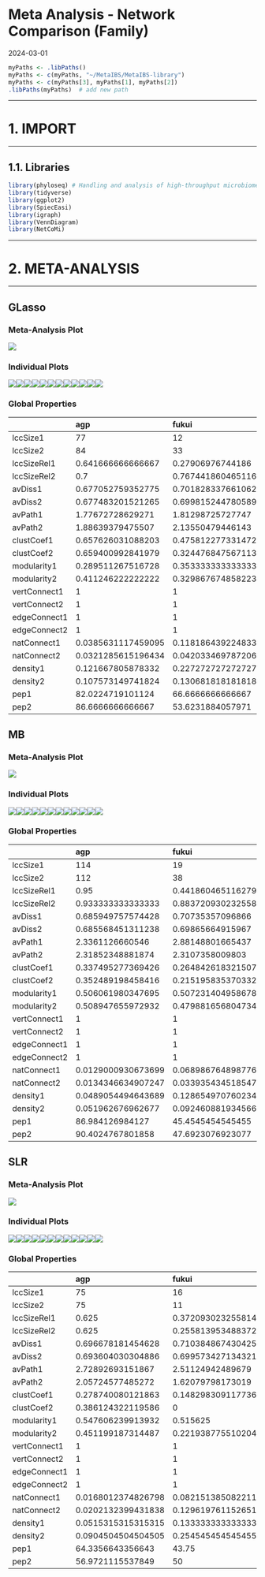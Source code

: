 Meta Analysis - Network Comparison (Family)
================
2024-03-01

``` r
myPaths <- .libPaths()
myPaths <- c(myPaths, "~/MetaIBS/MetaIBS-library")
myPaths <- c(myPaths[3], myPaths[1], myPaths[2])
.libPaths(myPaths)  # add new path
```

------------------------------------------------------------------------

# 1. IMPORT

------------------------------------------------------------------------

## 1.1. Libraries

``` r
library(phyloseq) # Handling and analysis of high-throughput microbiome census data.
library(tidyverse)
library(ggplot2)
library(SpiecEasi)
library(igraph)
library(VennDiagram)
library(NetCoMi)
```

------------------------------------------------------------------------

# 2. META-ANALYSIS

------------------------------------------------------------------------

## GLasso

### Meta-Analysis Plot

![](../../../../outputs/network-comparison/Individual/plots/Family/meta-analysis-glasso-1.png)<!-- -->

### Individual Plots

![](../../../../outputs/network-comparison/Individual/plots/Family/single-network-glasso-1.png)<!-- -->![](../../../../outputs/network-comparison/Individual/plots/Family/single-network-glasso-2.png)<!-- -->![](../../../../outputs/network-comparison/Individual/plots/Family/single-network-glasso-3.png)<!-- -->![](../../../../outputs/network-comparison/Individual/plots/Family/single-network-glasso-4.png)<!-- -->![](../../../../outputs/network-comparison/Individual/plots/Family/single-network-glasso-5.png)<!-- -->![](../../../../outputs/network-comparison/Individual/plots/Family/single-network-glasso-6.png)<!-- -->![](../../../../outputs/network-comparison/Individual/plots/Family/single-network-glasso-7.png)<!-- -->![](../../../../outputs/network-comparison/Individual/plots/Family/single-network-glasso-8.png)<!-- -->![](../../../../outputs/network-comparison/Individual/plots/Family/single-network-glasso-9.png)<!-- -->![](../../../../outputs/network-comparison/Individual/plots/Family/single-network-glasso-10.png)<!-- -->![](../../../../outputs/network-comparison/Individual/plots/Family/single-network-glasso-11.png)<!-- -->![](../../../../outputs/network-comparison/Individual/plots/Family/single-network-glasso-12.png)<!-- -->

### Global Properties

|  | agp | fukui | hugerth | labus | liu | lopresti | mars | nagel | pozuelo | zeber | zhu | zhuang |
|:---|:---|:---|:---|:---|:---|:---|:---|:---|:---|:---|:---|:---|
| lccSize1 | 77 | 12 | 51 | 4 | 31 | 4 | 27 | 12 | 62 | 11 | 2 | 2 |
| lccSize2 | 84 | 33 | 52 | 3 | 37 | 3 | 32 | 8 | 65 | 30 | 4 | 2 |
| lccSizeRel1 | 0.641666666666667 | 0.27906976744186 | 0.75 | 0.235294117647059 | 0.659574468085106 | 0.285714285714286 | 0.5625 | 0.4 | 0.765432098765432 | 0.25 | 0.111111111111111 | 0.117647058823529 |
| lccSizeRel2 | 0.7 | 0.767441860465116 | 0.764705882352941 | 0.176470588235294 | 0.787234042553192 | 0.214285714285714 | 0.666666666666667 | 0.266666666666667 | 0.802469135802469 | 0.681818181818182 | 0.222222222222222 | 0.117647058823529 |
| avDiss1 | 0.677052759352775 | 0.701828337661062 | 0.678795624945726 | 0.720996121165332 | 0.695774713594914 | 0.710454570833704 | 0.700231461628611 | 0.70995208867751 | 0.698376531899929 | 0.70207294500714 | 0.684973069222763 | 0.718228342425758 |
| avDiss2 | 0.677483201521265 | 0.699815244780589 | 0.687049495449535 | 0.709881333247511 | 0.694541003087561 | 0.711881641472752 | 0.688456219721771 | 0.698852283306592 | 0.696528730993203 | 0.695270347144056 | 0.711643775337206 | 0.707106781186548 |
| avPath1 | 1.77672728629271 | 1.81298725727747 | 1.85191662639231 | 1.20449382234208 | 2.24129501071913 | 0.955658715688707 | 2.17506372992176 | 1.4488148926515 | 1.98430002085159 | 1.50925425503239 | 0.684973069222763 | 0.718228342425758 |
| avPath2 | 1.88639379475507 | 2.13550479446143 | 1.69467720790254 | 0.709881333247511 | 2.17637730526093 | 0.949175521963669 | 2.51111487266508 | 1.67495468975628 | 1.90914279957267 | 1.86579020095858 | 1.06746566300581 | 0.707106781186548 |
| clustCoef1 | 0.657626031088203 | 0.475812277331472 | 0.632465413063933 | 0 | 0.316499649667746 | 0.777615917877924 | 0.516863569237843 | 0.571543655448127 | 0.355234640318413 | 0.513401638410832 | 0 | 0 |
| clustCoef2 | 0.659400992841979 | 0.324476847567113 | 0.503185140660136 | 1 | 0.466858590734153 | 0 | 0.3409720477242 | 0 | 0.543532677603298 | 0.336549625167026 | 0 | 0 |
| modularity1 | 0.289511267516728 | 0.353333333333333 | 0.465102197542533 | 0.166666666666667 | 0.489135355364418 | 0 | 0.560573282855598 | 0.22375 | 0.265510971945153 | 0.303571428571429 | 0 | 0 |
| modularity2 | 0.411246222222222 | 0.329867674858223 | 0.447138894449369 | -0.222222222222222 | 0.414116327511617 | -0.125 | 0.547169811320755 | 0.357142857142857 | 0.258293705901331 | 0.324136703453186 | -0.0555555555555555 | 0 |
| vertConnect1 | 1 | 1 | 1 | 1 | 1 | 1 | 1 | 1 | 1 | 1 | 1 | 1 |
| vertConnect2 | 1 | 1 | 1 | 2 | 1 | 1 | 1 | 1 | 1 | 1 | 1 | 1 |
| edgeConnect1 | 1 | 1 | 1 | 1 | 1 | 1 | 1 | 1 | 1 | 1 | 1 | 1 |
| edgeConnect2 | 1 | 1 | 1 | 2 | 1 | 1 | 1 | 1 | 1 | 1 | 1 | 1 |
| natConnect1 | 0.0385631117459095 | 0.118186439224833 | 0.0367626610674405 | 0.404658225531302 | 0.0419514460555084 | 0.416583801190574 | 0.0489491079777055 | 0.121913912976189 | 0.0271287643267743 | 0.130470463044461 | 0.802555044683375 | 0.795179975672975 |
| natConnect2 | 0.0321285615196434 | 0.0420334697872062 | 0.032140826739077 | 0.573316480010145 | 0.0377367703538924 | 0.554840627923421 | 0.0414748112076192 | 0.182157463552015 | 0.0332587597944434 | 0.0455808178347367 | 0.406227791713017 | 0.797560062837541 |
| density1 | 0.121667805878332 | 0.227272727272727 | 0.144313725490196 | 0.5 | 0.101075268817204 | 0.666666666666667 | 0.122507122507123 | 0.303030303030303 | 0.105235325224749 | 0.254545454545455 | 1 | 1 |
| density2 | 0.107573149741824 | 0.130681818181818 | 0.141025641025641 | 1 | 0.118618618618619 | 0.666666666666667 | 0.106854838709677 | 0.25 | 0.128365384615385 | 0.12183908045977 | 0.5 | 1 |
| pep1 | 82.0224719101124 | 66.6666666666667 | 82.0652173913043 | 0 | 55.3191489361702 | 25 | 65.1162790697674 | 45 | 59.7989949748744 | 57.1428571428571 | 100 | 0 |
| pep2 | 86.6666666666667 | 53.6231884057971 | 64.7058823529412 | 33.3333333333333 | 58.2278481012658 | 50 | 75.4716981132076 | 71.4285714285714 | 57.3033707865169 | 52.8301886792453 | 33.3333333333333 | 0 |

## MB

### Meta-Analysis Plot

![](../../../../outputs/network-comparison/Individual/plots/Family/meta-analysis-mb-1.png)<!-- -->

### Individual Plots

![](../../../../outputs/network-comparison/Individual/plots/Family/single-network-mb-1.png)<!-- -->![](../../../../outputs/network-comparison/Individual/plots/Family/single-network-mb-2.png)<!-- -->![](../../../../outputs/network-comparison/Individual/plots/Family/single-network-mb-3.png)<!-- -->![](../../../../outputs/network-comparison/Individual/plots/Family/single-network-mb-4.png)<!-- -->![](../../../../outputs/network-comparison/Individual/plots/Family/single-network-mb-5.png)<!-- -->![](../../../../outputs/network-comparison/Individual/plots/Family/single-network-mb-6.png)<!-- -->![](../../../../outputs/network-comparison/Individual/plots/Family/single-network-mb-7.png)<!-- -->![](../../../../outputs/network-comparison/Individual/plots/Family/single-network-mb-8.png)<!-- -->![](../../../../outputs/network-comparison/Individual/plots/Family/single-network-mb-9.png)<!-- -->![](../../../../outputs/network-comparison/Individual/plots/Family/single-network-mb-10.png)<!-- -->![](../../../../outputs/network-comparison/Individual/plots/Family/single-network-mb-11.png)<!-- -->![](../../../../outputs/network-comparison/Individual/plots/Family/single-network-mb-12.png)<!-- -->

### Global Properties

|  | agp | fukui | hugerth | labus | liu | lopresti | mars | nagel | pozuelo | zeber | zhu | zhuang |
|:---|:---|:---|:---|:---|:---|:---|:---|:---|:---|:---|:---|:---|
| lccSize1 | 114 | 19 | 59 | 4 | 36 | 4 | 43 | 16 | 76 | 8 | 2 | 3 |
| lccSize2 | 112 | 38 | 64 | 3 | 39 | 3 | 45 | 8 | 76 | 38 | 4 | 2 |
| lccSizeRel1 | 0.95 | 0.441860465116279 | 0.867647058823529 | 0.235294117647059 | 0.765957446808511 | 0.285714285714286 | 0.895833333333333 | 0.533333333333333 | 0.938271604938272 | 0.181818181818182 | 0.111111111111111 | 0.176470588235294 |
| lccSizeRel2 | 0.933333333333333 | 0.883720930232558 | 0.941176470588235 | 0.176470588235294 | 0.829787234042553 | 0.214285714285714 | 0.9375 | 0.266666666666667 | 0.938271604938272 | 0.863636363636364 | 0.222222222222222 | 0.117647058823529 |
| avDiss1 | 0.685949757574428 | 0.70735357096866 | 0.682680843974195 | 0.683801083094393 | 0.694089403259217 | 0.710286019351247 | 0.695672679160091 | 0.711660142667541 | 0.697706694772957 | 0.713060177188327 | 0.669062076024313 | 0.723141589582448 |
| avDiss2 | 0.685568451311238 | 0.69865664915967 | 0.684155860245763 | 0.713373094957244 | 0.691313315818421 | 0.716358814619774 | 0.692288372167632 | 0.690590155996277 | 0.697469648405183 | 0.69386477674308 | 0.714777855240225 | 0.722478949623962 |
| avPath1 | 2.3361126660546 | 2.88148801665437 | 2.30088990661218 | 1.14652220381009 | 2.79072406426384 | 1.18889166345656 | 3.33703468565705 | 2.0551481497494 | 2.15904570962124 | 1.45940578478236 | 0.669062076024313 | 0.96418878610993 |
| avPath2 | 2.31852348881874 | 2.3107358009803 | 2.15103635254469 | 0.951164126609659 | 2.55067804703115 | 0.955145086159698 | 2.8913746415305 | 1.65923776502508 | 1.99701471341387 | 2.18494341779659 | 1.07216678286034 | 0.722478949623962 |
| clustCoef1 | 0.337495277369426 | 0.264842618321507 | 0.383057992559301 | 0 | 0.05822287563282 | 0 | 0.185064673789213 | 0.257368693880079 | 0.154629727681611 | 0.354692667219447 | 0 | 0 |
| clustCoef2 | 0.352489198458416 | 0.215195835370332 | 0.271795047666571 | 0 | 0.184926976406517 | 0 | 0.143248520090929 | 0 | 0.316662484472635 | 0.191380559657251 | 0 | 0 |
| modularity1 | 0.506061980347695 | 0.507231404958678 | 0.542425335015924 | 0.166666666666667 | 0.55137912385073 | 0.166666666666667 | 0.59900826446281 | 0.400277008310249 | 0.395357062019013 | 0.2578125 | 0 | -0.125 |
| modularity2 | 0.508947655972932 | 0.479881656804734 | 0.494960455246914 | -0.125 | 0.542063020214031 | -0.125 | 0.562603550295858 | 0.357142857142857 | 0.380797449558913 | 0.468297937827024 | -0.0555555555555555 | 0 |
| vertConnect1 | 1 | 1 | 1 | 1 | 1 | 1 | 1 | 1 | 1 | 1 | 1 | 1 |
| vertConnect2 | 1 | 1 | 1 | 1 | 1 | 1 | 1 | 1 | 1 | 1 | 1 | 1 |
| edgeConnect1 | 1 | 1 | 1 | 1 | 1 | 1 | 1 | 1 | 1 | 1 | 1 | 1 |
| edgeConnect2 | 1 | 1 | 1 | 1 | 1 | 1 | 1 | 1 | 1 | 1 | 1 | 1 |
| natConnect1 | 0.0129000930673699 | 0.0689867648987764 | 0.0232161600381244 | 0.41131284430812 | 0.0343763394642088 | 0.406629732805812 | 0.0286728034471315 | 0.0835511985425898 | 0.017600610601026 | 0.183250353059721 | 0.806356035716319 | 0.552629983337163 |
| natConnect2 | 0.0134346634907247 | 0.0339354345185475 | 0.0211104044254067 | 0.554356354350517 | 0.0326284852399489 | 0.554096628523195 | 0.0277842631328668 | 0.182977793033225 | 0.0188874233234714 | 0.0334646558564768 | 0.405743792620762 | 0.794293403537163 |
| density1 | 0.0489054494643689 | 0.128654970760234 | 0.0753945061367621 | 0.5 | 0.0682539682539682 | 0.5 | 0.0609080841638981 | 0.158333333333333 | 0.0659649122807018 | 0.285714285714286 | 1 | 0.666666666666667 |
| density2 | 0.051962676962677 | 0.0924608819345661 | 0.0714285714285714 | 0.666666666666667 | 0.0782726045883941 | 0.666666666666667 | 0.0656565656565656 | 0.25 | 0.0750877192982456 | 0.0810810810810811 | 0.5 | 1 |
| pep1 | 86.984126984127 | 45.4545454545455 | 85.2713178294574 | 66.6666666666667 | 51.1627906976744 | 33.3333333333333 | 58.1818181818182 | 42.1052631578947 | 61.7021276595745 | 50 | 100 | 50 |
| pep2 | 90.4024767801858 | 47.6923076923077 | 70.8333333333333 | 0 | 60.3448275862069 | 50 | 63.0769230769231 | 71.4285714285714 | 61.6822429906542 | 61.4035087719298 | 33.3333333333333 | 0 |

## SLR

### Meta-Analysis Plot

![](../../../../outputs/network-comparison/Individual/plots/Family/meta-analysis-slr-1.png)<!-- -->

### Individual Plots

![](../../../../outputs/network-comparison/Individual/plots/Family/single-network-slr-1.png)<!-- -->![](../../../../outputs/network-comparison/Individual/plots/Family/single-network-slr-2.png)<!-- -->![](../../../../outputs/network-comparison/Individual/plots/Family/single-network-slr-3.png)<!-- -->![](../../../../outputs/network-comparison/Individual/plots/Family/single-network-slr-4.png)<!-- -->![](../../../../outputs/network-comparison/Individual/plots/Family/single-network-slr-5.png)<!-- -->![](../../../../outputs/network-comparison/Individual/plots/Family/single-network-slr-6.png)<!-- -->![](../../../../outputs/network-comparison/Individual/plots/Family/single-network-slr-7.png)<!-- -->![](../../../../outputs/network-comparison/Individual/plots/Family/single-network-slr-8.png)<!-- -->![](../../../../outputs/network-comparison/Individual/plots/Family/single-network-slr-9.png)<!-- -->![](../../../../outputs/network-comparison/Individual/plots/Family/single-network-slr-10.png)<!-- -->![](../../../../outputs/network-comparison/Individual/plots/Family/single-network-slr-11.png)<!-- -->![](../../../../outputs/network-comparison/Individual/plots/Family/single-network-slr-12.png)<!-- -->

### Global Properties

|  | agp | fukui | hugerth | labus | liu | lopresti | mars | nagel | pozuelo | zeber | zhu | zhuang |
|:---|:---|:---|:---|:---|:---|:---|:---|:---|:---|:---|:---|:---|
| lccSize1 | 75 | 16 | 32 | 3 | 19 | 3 | 29 | 10 | 54 | 2 | 2 | 3 |
| lccSize2 | 75 | 11 | 41 | 2 | 9 | 2 | 22 | 2 | 54 | 26 | 2 | 2 |
| lccSizeRel1 | 0.625 | 0.372093023255814 | 0.470588235294118 | 0.176470588235294 | 0.404255319148936 | 0.214285714285714 | 0.604166666666667 | 0.333333333333333 | 0.666666666666667 | 0.0454545454545455 | 0.111111111111111 | 0.176470588235294 |
| lccSizeRel2 | 0.625 | 0.255813953488372 | 0.602941176470588 | 0.117647058823529 | 0.191489361702128 | 0.142857142857143 | 0.458333333333333 | 0.0666666666666667 | 0.666666666666667 | 0.590909090909091 | 0.111111111111111 | 0.117647058823529 |
| avDiss1 | 0.696678181454628 | 0.710384867430425 | 0.694202196797631 | 0.668838231690051 | 0.711679117535583 | 0.712457506153323 | 0.700491779649813 | 0.743205098897413 | 0.706817331526178 | 0.687965381468457 | 0.69173864084271 | 0.693836722346124 |
| avDiss2 | 0.693604030304886 | 0.699573427134321 | 0.705315115923528 | 0.713763055240824 | 0.705136176414931 | 0.711314478359194 | 0.700170175794913 | 0.70008722267604 | 0.701681920739468 | 0.706332758766182 | 0.722570805206499 | 0.711860688816766 |
| avPath1 | 2.72892693151867 | 2.51124942489679 | 3.12902840906754 | 0.891784308920067 | 2.67257923986837 | 0.949943341537764 | 2.78425885473539 | 2.24184634043646 | 1.93365134656722 | 0.687965381468457 | 0.69173864084271 | 0.925115629794832 |
| avPath2 | 2.05724577485272 | 1.62079798173019 | 1.46264442727429 | 0.713763055240824 | 1.52597587835749 | 0.711314478359194 | 2.35793140995133 | 0.70008722267604 | 1.96640487001379 | 2.12220373184089 | 0.722570805206499 | 0.711860688816766 |
| clustCoef1 | 0.278740080121863 | 0.148298309117736 | 0.145802658210165 | 0 | 0.156882024738674 | 0 | 0.0874726382558121 | 0 | 0.105546084621592 | 0 | 0 | 0 |
| clustCoef2 | 0.386124322119586 | 0 | 0.369373761442544 | 0 | 0.196652569401561 | 0 | 0 | 0 | 0.100902803926484 | 0.373075602830827 | 0 | 0 |
| modularity1 | 0.547606239913932 | 0.515625 | 0.633873456790124 | -0.125 | 0.535 | -0.125 | 0.528571428571428 | 0.425925925925926 | 0.39310669174953 | 0 | 0 | -0.125 |
| modularity2 | 0.451199187314487 | 0.221938775510204 | 0.292639172871417 | 0 | 0.290123456790123 | 0 | 0.5096 | 0 | 0.398265145823373 | 0.5253125 | 0 | 0 |
| vertConnect1 | 1 | 1 | 1 | 1 | 1 | 1 | 1 | 1 | 1 | 1 | 1 | 1 |
| vertConnect2 | 1 | 1 | 1 | 1 | 1 | 1 | 1 | 1 | 1 | 1 | 1 | 1 |
| edgeConnect1 | 1 | 1 | 1 | 1 | 1 | 1 | 1 | 1 | 1 | 1 | 1 | 1 |
| edgeConnect2 | 1 | 1 | 1 | 1 | 1 | 1 | 1 | 1 | 1 | 1 | 1 | 1 |
| natConnect1 | 0.0168012374826798 | 0.0821513850822112 | 0.0388589654583797 | 0.564450211723356 | 0.0677899638599606 | 0.554546134034189 | 0.0433989253133693 | 0.137728176137206 | 0.0240248185118348 | 0.801859784825239 | 0.800991948885792 | 0.558809903311902 |
| natConnect2 | 0.0202132399431838 | 0.129619761152651 | 0.0387109674595642 | 0.796125092191659 | 0.16016933456862 | 0.796649330899059 | 0.0582804256861524 | 0.799107098218544 | 0.0240918775299876 | 0.0502995945135445 | 0.794274386050127 | 0.796532021211879 |
| density1 | 0.0515315315315315 | 0.133333333333333 | 0.0725806451612903 | 0.666666666666667 | 0.116959064327485 | 0.666666666666667 | 0.0862068965517241 | 0.2 | 0.0852550663871419 | 1 | 1 | 0.666666666666667 |
| density2 | 0.0904504504504505 | 0.254545454545455 | 0.196341463414634 | 1 | 0.25 | 1 | 0.108225108225108 | 1 | 0.0845562543675751 | 0.123076923076923 | 1 | 1 |
| pep1 | 64.3356643356643 | 43.75 | 75 | 50 | 45 | 50 | 54.2857142857143 | 11.1111111111111 | 51.6393442622951 | 100 | 100 | 50 |
| pep2 | 56.9721115537849 | 50 | 56.5217391304348 | 0 | 55.5555555555556 | 0 | 56 | 100 | 57.0247933884297 | 55 | 0 | 0 |
